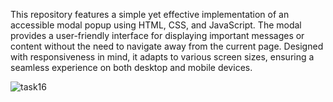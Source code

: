 This repository features a simple yet effective implementation of an accessible
modal popup using HTML, CSS, and JavaScript. The modal provides a user-friendly
interface for displaying important messages or content without the need to
navigate away from the current page.
Designed with responsiveness in mind, it adapts to various screen sizes, ensuring a
seamless experience on both desktop and mobile devices.

![task16](https://github.com/user-attachments/assets/7b48529c-24e2-408d-bd3a-15f99f30c80d)
